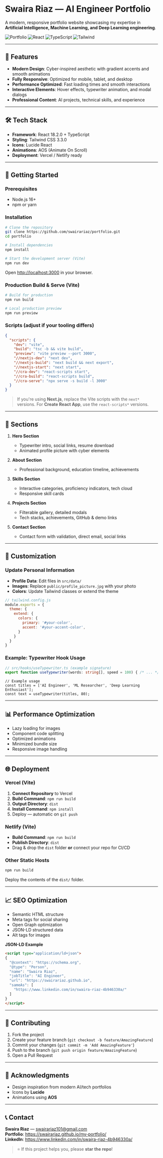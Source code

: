 # Swaira Riaz — AI Engineer Portfolio

A modern, responsive portfolio website showcasing my expertise in **Artificial Intelligence, Machine Learning, and Deep Learning engineering**.

![Portfolio](https://img.shields.io/badge/Portfolio-AI%2520Engineer-blue?style=for-the-badge)
![React](https://img.shields.io/badge/React-18.2.0-61dafb?style=for-the-badge&logo=react)
![TypeScript](https://img.shields.io/badge/TypeScript-5.0-3178c6?style=for-the-badge&logo=typescript)
![Tailwind](https://img.shields.io/badge/Tailwind-3.3.0-38bdf8?style=for-the-badge&logo=tailwind-css)

---

## 🌟 Features
- **Modern Design**: Cyber-inspired aesthetic with gradient accents and smooth animations  
- **Fully Responsive**: Optimized for mobile, tablet, and desktop  
- **Performance Optimized**: Fast loading times and smooth interactions  
- **Interactive Elements**: Hover effects, typewriter animation, and modal dialogs  
- **Professional Content**: AI projects, technical skills, and experience  

---

## 🛠️ Tech Stack
- **Framework**: React 18.2.0 + TypeScript  
- **Styling**: Tailwind CSS 3.3.0  
- **Icons**: Lucide React  
- **Animations**: AOS (Animate On Scroll)  
- **Deployment**: Vercel / Netlify ready  

---

## 🚀 Getting Started

### Prerequisites
- Node.js 16+  
- npm or yarn  

### Installation
```bash
# Clone the repository
git clone https://github.com/swairariaz/portfolio.git
cd portfolio

# Install dependencies
npm install

# Start the development server (Vite)
npm run dev
```
Open [http://localhost:3000](http://localhost:3000) in your browser.

### Production Build & Serve (Vite)
```bash
# Build for production
npm run build

# Local production preview
npm run preview
```

### Scripts (adjust if your tooling differs)
```json
{
  "scripts": {
    "dev": "vite",
    "build": "tsc -b && vite build",
    "preview": "vite preview --port 3000",
    "//nextjs-dev": "next dev",
    "//nextjs-build": "next build && next export",
    "//nextjs-start": "next start",
    "//cra-dev": "react-scripts start",
    "//cra-build": "react-scripts build",
    "//cra-serve": "npx serve -s build -l 3000"
  }
}
```
> If you're using **Next.js**, replace the Vite scripts with the `next*` versions. For **Create React App**, use the `react-scripts*` versions.

---

## 📱 Sections

1. **Hero Section**
   - Typewriter intro, social links, resume download  
   - Animated profile picture with cyber elements  

2. **About Section**
   - Professional background, education timeline, achievements  

3. **Skills Section**
   - Interactive categories, proficiency indicators, tech cloud  
   - Responsive skill cards  

4. **Projects Section**
   - Filterable gallery, detailed modals  
   - Tech stacks, achievements, GitHub & demo links  

5. **Contact Section**
   - Contact form with validation, direct email, social links  

---

## 🎨 Customization

### Update Personal Information
- **Profile Data**: Edit files in `src/data/`  
- **Images**: Replace `public/profile_picture.jpg` with your photo  
- **Colors**: Update Tailwind classes or extend the theme

```js
// tailwind.config.js
module.exports = {
  theme: {
    extend: {
      colors: {
        primary: '#your-color',
        accent: '#your-accent-color',
      }
    }
  }
}
```

### Example: Typewriter Hook Usage
```ts
// src/hooks/useTypewriter.ts (example signature)
export function useTypewriter(words: string[], speed = 100) { /* ... */ }
```
```tsx
// Example usage
const titles = ['AI Engineer', 'ML Researcher', 'Deep Learning Enthusiast'];
const text = useTypewriter(titles, 80);
```

---

## 📊 Performance Optimization
- Lazy loading for images  
- Component code splitting  
- Optimized animations  
- Minimized bundle size  
- Responsive image handling  

---

## 🌐 Deployment

### Vercel (Vite)
1. **Connect Repository** to Vercel  
2. **Build Command**: `npm run build`  
3. **Output Directory**: `dist`  
4. **Install Command**: `npm install`  
5. Deploy — automatic on `git push`

### Netlify (Vite)
- **Build Command**: `npm run build`  
- **Publish Directory**: `dist`  
- Drag & drop the `dist` folder **or** connect your repo for CI/CD

### Other Static Hosts
```bash
npm run build
```
Deploy the contents of the `dist/` folder.

---

## 📈 SEO Optimization
- Semantic HTML structure  
- Meta tags for social sharing  
- Open Graph optimization  
- JSON-LD structured data  
- Alt tags for images  

**JSON-LD Example**
```html
<script type="application/ld+json">
{
  "@context": "https://schema.org",
  "@type": "Person",
  "name": "Swaira Riaz",
  "jobTitle": "AI Engineer",
  "url": "https://swairariaz.github.io",
  "sameAs": [
    "https://www.linkedin.com/in/swaira-riaz-4b946330a/"
  ]
}
</script>
```

---

## 🤝 Contributing
1. Fork the project  
2. Create your feature branch (`git checkout -b feature/AmazingFeature`)  
3. Commit your changes (`git commit -m 'Add AmazingFeature'`)  
4. Push to the branch (`git push origin feature/AmazingFeature`)  
5. Open a Pull Request  

---

## 🙏 Acknowledgments
- Design inspiration from modern AI/tech portfolios  
- Icons by **Lucide**  
- Animations using **AOS**  

---

## 📞 Contact
**Swaira Riaz** — swairariaz101@gmail.com  
**Portfolio**: https://swairariaz.github.io/my-portfolio/  
**LinkedIn**: https://www.linkedin.com/in/swaira-riaz-4b946330a/  

> ⭐ If this project helps you, please **star the repo**!
